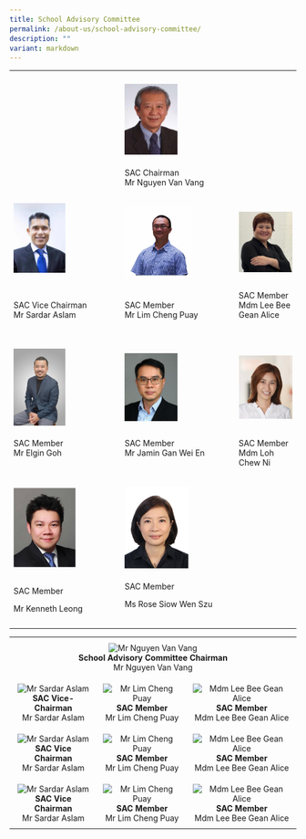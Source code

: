 ```yaml
---
title: School Advisory Committee
permalink: /about-us/school-advisory-committee/
description: ""
variant: markdown
---
```

<table style="minWidth: 75px">
<colgroup>
<col>
<col>
<col>
</colgroup>
<tbody>
<tr>
<th rowspan="1" colspan="1">
<p></p>
</th>
<th rowspan="1" colspan="1">
<p></p>
</th>
<th rowspan="1" colspan="1">
<p></p>
</th>
</tr>
<tr>
<td rowspan="1" colspan="1">
<p></p>
</td>
<td rowspan="1" colspan="1">
<div class="isomer-image-wrapper">
<img style="width: 50%;" height="auto" width="100%" src="/images/About%20us/School%20Advisory%20Committee/Mr%20Nguyen%20Van%20Vang.jpg">
</div>
</td>
<td rowspan="1" colspan="1">
<p></p>
</td>
</tr>
<tr>
<td rowspan="1" colspan="1">
<p></p>
</td>
<td rowspan="1" colspan="1">
<p>SAC Chairman
<br>Mr Nguyen Van Vang
<br>
</p>
</td>
<td rowspan="1" colspan="1">
<p></p>
</td>
</tr>
<tr>
<td rowspan="1" colspan="1">
<div class="isomer-image-wrapper">
<img style="width: 50%;" height="auto" width="100%" src="/images/About%20us/School%20Advisory%20Committee/Sardar%20Aslam.jpg">
</div>
</td>
<td rowspan="1" colspan="1">
<p></p>
<div class="isomer-image-wrapper">
<img style="width: 65%;" height="auto" width="100%" alt="" src="/images/SAC_Member_Lim_Cheng_Puay__002_.jpg">
</div>
</td>
<td rowspan="1" colspan="1">
<p></p>
<div class="isomer-image-wrapper">
<img style="width: 100%;" height="auto" width="100%" alt="" src="/images/About us/School Advisory Committee/SAC_Member_Alice_Lee__002_.jpg">
</div>
</td>
</tr>
<tr>
<td rowspan="1" colspan="1">
<p>SAC Vice Chairman
<br>Mr Sardar Aslam
<br>
</p>
</td>
<td rowspan="1" colspan="1">
<p>SAC Member
<br>Mr Lim Cheng Puay
<br>
</p>
</td>
<td rowspan="1" colspan="1">
<p>SAC Member
<br>Mdm Lee Bee Gean Alice
<br>
<br>
</p>
</td>
</tr>
<tr>
<td rowspan="1" colspan="1">
<p></p>
<div class="isomer-image-wrapper">
<img style="width: 50%;" height="auto" width="100%" alt="" src="/images/Elgin_Goh.jpg">
</div>
</td>
<td rowspan="1" colspan="1">
<p></p>
<div class="isomer-image-wrapper">
<img style="width: 50%;" height="auto" width="100%" alt="" src="/images/About us/School Advisory Committee/mr jamin gan wei en (committee member).jpeg">
</div>
</td>
<td rowspan="1" colspan="1">
<p></p>
<div class="isomer-image-wrapper">
<img style="width: 100%;" height="auto" width="100%" alt="" src="/images/About us/School Advisory Committee/SAC_Member_Amanda_Loh__002_.jpg">
</div>
</td>
</tr>
<tr>
<td rowspan="1" colspan="1">
<p>SAC Member
<br>Mr Elgin Goh
<br>
<br>
</p>
</td>
<td rowspan="1" colspan="1">
<p>SAC Member
<br>Mr Jamin Gan Wei En
<br>
<br>
</p>
</td>
<td rowspan="1" colspan="1">
<p>SAC Member
<br>Mdm Loh Chew Ni
<br>
</p>
</td>
</tr>
<tr>
<td rowspan="1" colspan="1">
<p></p>
<div class="isomer-image-wrapper">
<img style="width: 60%;" height="auto" width="100%" alt="SAC Member" src="/images/Kenneth_Leong__002_.jpg">
</div>
</td>
<td rowspan="1" colspan="1">
<p></p>
<div class="isomer-image-wrapper">
<img style="width: 60%;" height="auto" width="100%" alt="Rose Siow Wen Szu" src="/images/Rose_Siow_Wen_Szu__002_.jpg">
</div>
</td>
<td rowspan="1" colspan="1">
<p></p>
</td>
</tr>
<tr>
<td rowspan="1" colspan="1">
<p>SAC Member</p>
<p>Mr Kenneth Leong
<br>
</p>
</td>
<td rowspan="1" colspan="1">
<p>SAC Member</p>
<p>Ms Rose Siow Wen Szu
<br>
<br>
</p>
</td>
<td rowspan="1" colspan="1">
<p></p>
</td>
</tr>
</tbody>
</table>
<p></p>
<p></p>

<table style="width: 100%; border-collapse: collapse; text-align: center;">
  <tbody><tr>
    <td style="text-align: center; padding: 10px;" colspan="3">
      <img style="width: 150px; height: auto;" alt="Mr Nguyen Van Vang" src="/images/your-path/Nguyen_Van_Vang.jpg"><br>
      <strong>School Advisory Committee Chairman</strong><br>
      Mr Nguyen Van Vang
    </td>
  </tr>
  <tr>
    <td style="padding: 10px;">
      <img style="width: 150px; height: auto;" alt="Mr Sardar Aslam" src="/images/your-path/Sardar_Aslam.jpg"><br>
      <strong>SAC Vice-Chairman</strong><br>
      Mr Sardar Aslam
    </td>
    <td style="padding: 10px;">
      <img style="width: 150px; height: auto;" alt="Mr Lim Cheng Puay" src="/images/your-path/Lim_Cheng_Puay.jpg"><br>
      <strong>SAC Member</strong><br>
      Mr Lim Cheng Puay
    </td>
    <td style="padding: 10px;">
      <img style="width: 150px; height: auto;" alt="Mdm Lee Bee Gean Alice" src="/images/your-path/Lee_Bee_Gean.jpg"><br>
      <strong>SAC Member</strong><br>
      Mdm Lee Bee Gean Alice
    </td>
  </tr>
    <tr><td style="padding: 10px;">
      <img style="width: 150px; height: auto;" alt="Mr Sardar Aslam" src="/images/your-path/Sardar_Aslam.jpg"><br>
      <strong>SAC Vice Chairman</strong><br>
      Mr Sardar Aslam
    </td>
    <td style="padding: 10px;">
      <img style="width: 150px; height: auto;" alt="Mr Lim Cheng Puay" src="/images/your-path/Lim_Cheng_Puay.jpg"><br>
      <strong>SAC Member</strong><br>
      Mr Lim Cheng Puay
    </td>
    <td style="padding: 10px;">
      <img style="width: 150px; height: auto;" alt="Mdm Lee Bee Gean Alice" src="/images/your-path/Lee_Bee_Gean.jpg"><br>
      <strong>SAC Member</strong><br>
      Mdm Lee Bee Gean Alice
    </td>
  </tr>
	    <tr><td style="padding: 10px;">
      <img style="width: 150px; height: auto;" alt="Mr Sardar Aslam" src="/images/your-path/Sardar_Aslam.jpg"><br>
      <strong>SAC Vice Chairman</strong><br>
      Mr Sardar Aslam
    </td>
    <td style="padding: 10px;">
      <img style="width: 150px; height: auto;" alt="Mr Lim Cheng Puay" src="/images/your-path/Lim_Cheng_Puay.jpg"><br>
      <strong>SAC Member</strong><br>
      Mr Lim Cheng Puay
    </td>
    <td style="padding: 10px;">
      <img style="width: 150px; height: auto;" alt="Mdm Lee Bee Gean Alice" src="/images/your-path/Lee_Bee_Gean.jpg"><br>
      <strong>SAC Member</strong><br>
      Mdm Lee Bee Gean Alice
    </td>
  </tr>
</tbody></table>
